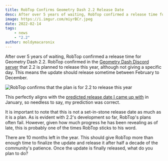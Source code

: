 ```yaml
---
title: RobTop Confirms Geometry Dash 2.2 Release Date
desc: After over 5 years of waiting, RobTop confirmed a release time for Geometry Dash 2.2.
image: https://i.imgur.com/miyrBCr.jpeg
date: 2022-02-14
tags:
    - news
    - "2.2"
author: moldymacaronix
---
```


After over 5 years of waiting, RobTop confirmed a release time for Geometry Dash 2.2. RobTop confirmed in the [Geometry Dash Discord server](https://discord.gg/geometrydash) that 2.2 is planned to release this year, although not giving a specific day. This means the update should release sometime between February to December.

![RobTop confirms that the plan is for 2.2 to release this year](https://media.discordapp.net/attachments/392087938239954950/942907008754004048/unknown.png)

This perfectly aligns with the [predicted release date I came up with](/posts/2-2-release-date/) in January, so needless to say, my prediction was correct.

It is important to note that this is not a set-in-stone release date as much as it is a plan. As is evident with 2.2's development so far, RobTop's plans often fail. However, given how much progress he has been revealing as of late, this is probably one of the times RobTop sticks to his word.

There are 10 months left in the year. This should give RobTop more than enough time to finalize the update and release it after half a decade of the community's patience. Once the update is finally released, what do you plan to do?
